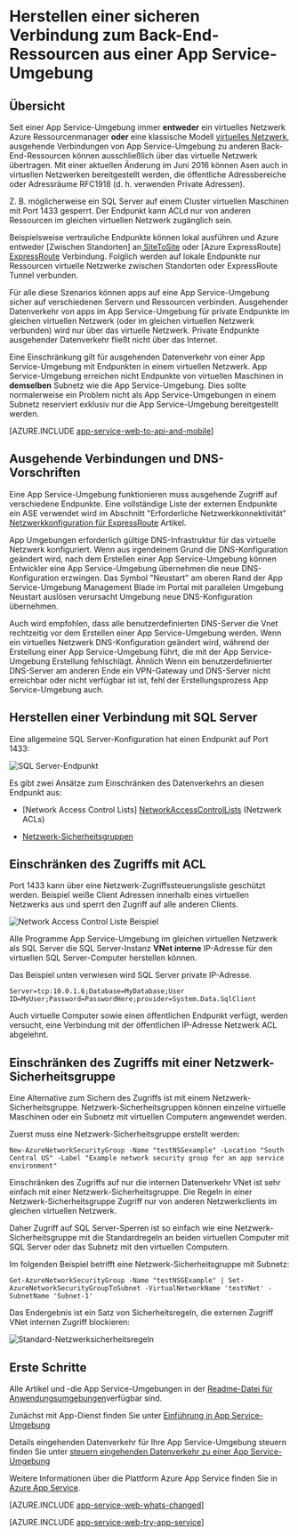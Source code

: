 <properties 
    pageTitle="Herstellen einer sicheren Verbindung zum Back-End-Ressourcen aus einer App Service-Umgebung" 
    description="Informationen Sie über das sichere Verbinden mit Back-End-Ressourcen aus einer App Service-Umgebung." 
    services="app-service" 
    documentationCenter="" 
    authors="stefsch" 
    manager="wpickett" 
    editor=""/>

<tags 
    ms.service="app-service" 
    ms.workload="na" 
    ms.tgt_pltfrm="na" 
    ms.devlang="na" 
    ms.topic="article" 
    ms.date="10/04/2016" 
    ms.author="stefsch"/>   

# <a name="securely-connecting-to-backend-resources-from-an-app-service-environment"></a>Herstellen einer sicheren Verbindung zum Back-End-Ressourcen aus einer App Service-Umgebung #

## <a name="overview"></a>Übersicht ##
Seit einer App Service-Umgebung immer **entweder** ein virtuelles Netzwerk Azure Ressourcenmanager **oder** eine klassische Modell [virtuelles Netzwerk][virtualnetwork], ausgehende Verbindungen von App Service-Umgebung zu anderen Back-End-Ressourcen können ausschließlich über das virtuelle Netzwerk übertragen.  Mit einer aktuellen Änderung im Juni 2016 können Asen auch in virtuellen Netzwerken bereitgestellt werden, die öffentliche Adressbereiche oder Adressräume RFC1918 (d. h. verwenden Private Adressen).  

Z. B. möglicherweise ein SQL Server auf einem Cluster virtuellen Maschinen mit Port 1433 gesperrt.  Der Endpunkt kann ACLd nur von anderen Ressourcen im gleichen virtuellen Netzwerk zugänglich sein.  

Beispielsweise vertrauliche Endpunkte können lokal ausführen und Azure entweder [Zwischen Standorten] an[ SiteToSite] oder [Azure ExpressRoute] [ ExpressRoute] Verbindung.  Folglich werden auf lokale Endpunkte nur Ressourcen virtuelle Netzwerke zwischen Standorten oder ExpressRoute Tunnel verbunden.

Für alle diese Szenarios können apps auf eine App Service-Umgebung sicher auf verschiedenen Servern und Ressourcen verbinden.  Ausgehender Datenverkehr von apps im App Service-Umgebung für private Endpunkte im gleichen virtuellen Netzwerk (oder im gleichen virtuellen Netzwerk verbunden) wird nur über das virtuelle Netzwerk.  Private Endpunkte ausgehender Datenverkehr fließt nicht über das Internet.

Eine Einschränkung gilt für ausgehenden Datenverkehr von einer App Service-Umgebung mit Endpunkten in einem virtuellen Netzwerk.  App Service-Umgebung erreichen nicht Endpunkte von virtuellen Maschinen in **demselben** Subnetz wie die App Service-Umgebung.  Dies sollte normalerweise ein Problem nicht als App Service-Umgebungen in einem Subnetz reserviert exklusiv nur die App Service-Umgebung bereitgestellt werden.

[AZURE.INCLUDE [app-service-web-to-api-and-mobile](../../includes/app-service-web-to-api-and-mobile.md)] 

## <a name="outbound-connectivity-and-dns-requirements"></a>Ausgehende Verbindungen und DNS-Vorschriften ##
Eine App Service-Umgebung funktionieren muss ausgehende Zugriff auf verschiedene Endpunkte. Eine vollständige Liste der externen Endpunkte ein ASE verwendet wird im Abschnitt "Erforderliche Netzwerkkonnektivität" [Netzwerkkonfiguration für ExpressRoute](app-service-app-service-environment-network-configuration-expressroute.md#required-network-connectivity) Artikel.

App Umgebungen erforderlich gültige DNS-Infrastruktur für das virtuelle Netzwerk konfiguriert.  Wenn aus irgendeinem Grund die DNS-Konfiguration geändert wird, nach dem Erstellen einer App Service-Umgebung können Entwickler eine App Service-Umgebung übernehmen die neue DNS-Konfiguration erzwingen.  Das Symbol "Neustart" am oberen Rand der App Service-Umgebung Management Blade im Portal mit parallelen Umgebung Neustart auslösen verursacht Umgebung neue DNS-Konfiguration übernehmen.

Auch wird empfohlen, dass alle benutzerdefinierten DNS-Server die Vnet rechtzeitig vor dem Erstellen einer App Service-Umgebung werden.  Wenn ein virtuelles Netzwerk DNS-Konfiguration geändert wird, während der Erstellung einer App Service-Umgebung führt, die mit der App Service-Umgebung Erstellung fehlschlägt.  Ähnlich Wenn ein benutzerdefinierter DNS-Server am anderen Ende ein VPN-Gateway und DNS-Server nicht erreichbar oder nicht verfügbar ist ist, fehl der Erstellungsprozess App Service-Umgebung auch.

## <a name="connecting-to-a-sql-server"></a>Herstellen einer Verbindung mit SQL Server
Eine allgemeine SQL Server-Konfiguration hat einen Endpunkt auf Port 1433:

![SQL Server-Endpunkt][SqlServerEndpoint]

Es gibt zwei Ansätze zum Einschränken des Datenverkehrs an diesen Endpunkt aus:


- [Network Access Control Lists] [ NetworkAccessControlLists] (Netzwerk ACLs)

- [Netzwerk-Sicherheitsgruppen][NetworkSecurityGroups]


## <a name="restricting-access-with-a-network-acl"></a>Einschränken des Zugriffs mit ACL

Port 1433 kann über eine Netzwerk-Zugriffssteuerungsliste geschützt werden.  Beispiel weiße Client Adressen innerhalb eines virtuellen Netzwerks aus und sperrt den Zugriff auf alle anderen Clients.

![Network Access Control Liste Beispiel][NetworkAccessControlListExample]

Alle Programme App Service-Umgebung im gleichen virtuellen Netzwerk als SQL Server die SQL Server-Instanz **VNet interne** IP-Adresse für den virtuellen SQL Server-Computer herstellen können.  

Das Beispiel unten verwiesen wird SQL Server private IP-Adresse.

    Server=tcp:10.0.1.6;Database=MyDatabase;User ID=MyUser;Password=PasswordHere;provider=System.Data.SqlClient

Auch virtuelle Computer sowie einen öffentlichen Endpunkt verfügt, werden versucht, eine Verbindung mit der öffentlichen IP-Adresse Netzwerk ACL abgelehnt. 

## <a name="restricting-access-with-a-network-security-group"></a>Einschränken des Zugriffs mit einer Netzwerk-Sicherheitsgruppe
Eine Alternative zum Sichern des Zugriffs ist mit einem Netzwerk-Sicherheitsgruppe.  Netzwerk-Sicherheitsgruppen können einzelne virtuelle Maschinen oder ein Subnetz mit virtuellen Computern angewendet werden.

Zuerst muss eine Netzwerk-Sicherheitsgruppe erstellt werden:

    New-AzureNetworkSecurityGroup -Name "testNSGexample" -Location "South Central US" -Label "Example network security group for an app service environment"

Einschränken des Zugriffs auf nur die internen Datenverkehr VNet ist sehr einfach mit einer Netzwerk-Sicherheitsgruppe.  Die Regeln in einer Netzwerk-Sicherheitsgruppe Zugriff nur von anderen Netzwerkclients im gleichen virtuellen Netzwerk.

Daher Zugriff auf SQL Server-Sperren ist so einfach wie eine Netzwerk-Sicherheitsgruppe mit die Standardregeln an beiden virtuellen Computer mit SQL Server oder das Subnetz mit den virtuellen Computern.

Im folgenden Beispiel betrifft eine Netzwerk-Sicherheitsgruppe mit Subnetz:

    Get-AzureNetworkSecurityGroup -Name "testNSGExample" | Set-AzureNetworkSecurityGroupToSubnet -VirtualNetworkName 'testVNet' -SubnetName 'Subnet-1'
    
Das Endergebnis ist ein Satz von Sicherheitsregeln, die externen Zugriff VNet internen Zugriff blockieren:

![Standard-Netzwerksicherheitsregeln][DefaultNetworkSecurityRules]


## <a name="getting-started"></a>Erste Schritte
Alle Artikel und -die App Service-Umgebungen in der [Readme-Datei für Anwendungsumgebungen](../app-service/app-service-app-service-environments-readme.md)verfügbar sind.

Zunächst mit App-Dienst finden Sie unter [Einführung in App Service-Umgebung][IntroToAppServiceEnvironment]

Details eingehenden Datenverkehr für Ihre App Service-Umgebung steuern finden Sie unter [steuern eingehenden Datenverkehr zu einer App Service-Umgebung][ControlInboundASE]

Weitere Informationen über die Plattform Azure App Service finden Sie in [Azure App Service][AzureAppService].

[AZURE.INCLUDE [app-service-web-whats-changed](../../includes/app-service-web-whats-changed.md)]

[AZURE.INCLUDE [app-service-web-try-app-service](../../includes/app-service-web-try-app-service.md)]
 

<!-- LINKS -->
[virtualnetwork]: https://azure.microsoft.com/documentation/articles/virtual-networks-faq/
[ControlInboundTraffic]:  http://azure.microsoft.com/documentation/articles/app-service-app-service-environment-control-inbound-traffic/
[SiteToSite]: https://azure.microsoft.com/documentation/articles/vpn-gateway-site-to-site-create/
[ExpressRoute]: http://azure.microsoft.com/services/expressroute/
[NetworkAccessControlLists]: https://azure.microsoft.com/documentation/articles/virtual-networks-acl/
[NetworkSecurityGroups]: https://azure.microsoft.com/documentation/articles/virtual-networks-nsg/
[IntroToAppServiceEnvironment]:  http://azure.microsoft.com/documentation/articles/app-service-app-service-environment-intro/
[AzureAppService]: http://azure.microsoft.com/documentation/articles/app-service-value-prop-what-is/ 
[ControlInboundASE]:  http://azure.microsoft.com/documentation/articles/app-service-app-service-environment-control-inbound-traffic/ 

<!-- IMAGES -->
[SqlServerEndpoint]: ./media/app-service-app-service-environment-securely-connecting-to-backend-resources/SqlServerEndpoint01.png
[NetworkAccessControlListExample]: ./media/app-service-app-service-environment-securely-connecting-to-backend-resources/NetworkAcl01.png
[DefaultNetworkSecurityRules]: ./media/app-service-app-service-environment-securely-connecting-to-backend-resources/DefaultNetworkSecurityRules01.png 
